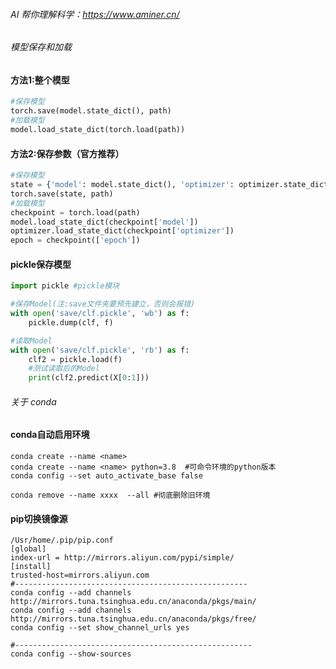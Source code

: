 

###### AI 帮你理解科学：https://www.aminer.cn/

###### 模型保存和加载

#### 		方法1:整个模型

```python
#保存模型
torch.save(model.state_dict(), path)
#加载模型
model.load_state_dict(torch.load(path))
```

#### 		方法2:保存参数（官方推荐）

```python
#保存模型
state = {'model': model.state_dict(), 'optimizer': optimizer.state_dict(), 'epoch': epoch}
torch.save(state, path)
#加载模型
checkpoint = torch.load(path)
model.load_state_dict(checkpoint['model'])
optimizer.load_state_dict(checkpoint['optimizer'])
epoch = checkpoint(['epoch'])
```

#### 		pickle保存模型

```python
import pickle #pickle模块

#保存Model(注:save文件夹要预先建立，否则会报错)
with open('save/clf.pickle', 'wb') as f:
    pickle.dump(clf, f)

#读取Model
with open('save/clf.pickle', 'rb') as f:
    clf2 = pickle.load(f)
    #测试读取后的Model
    print(clf2.predict(X[0:1]))
```

###### 关于 conda

#### 		conda自动启用环境

```
conda create --name <name>
conda create --name <name> python=3.8  #可命令环境的python版本
conda config --set auto_activate_base false

conda remove --name xxxx  --all #彻底删除旧环境
```

#### 		pip切换镜像源

```
/Usr/home/.pip/pip.conf
[global]
index-url = http://mirrors.aliyun.com/pypi/simple/
[install]
trusted-host=mirrors.aliyun.com
#----------------------------------------------------
conda config --add channels http://mirrors.tuna.tsinghua.edu.cn/anaconda/pkgs/main/
conda config --add channels http://mirrors.tuna.tsinghua.edu.cn/anaconda/pkgs/free/
conda config --set show_channel_urls yes

#-----------------------------------------------------
conda config --show-sources
```


